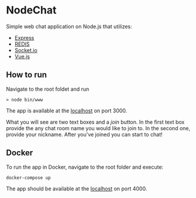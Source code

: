 # NodeChat
Simple web chat application on Node.js that utilizes:
-  [Express](http://expressjs.com/)
-  [REDIS](https://redis.io/)
-  [Socket.io](https://socket.io/)
-  [Vue.js](https://vuejs.org/)

## How to run
Navigate to the root foldet and run 
```
> node bin/www
```
The app is available at the [localhost](http://localhost:3000) on port 3000.

What you will see are two text boxes and a *join* button. In the first text box provide the any chat room name you would like to join to. In the second one, provide your nickname. After you've joined you can start to chat!

## Docker
To run the app in Docker, navigate to the root folder and execute:
```
docker-compose up
```
The app should be available at the [localhost](http://localhost:3000) on port 4000.